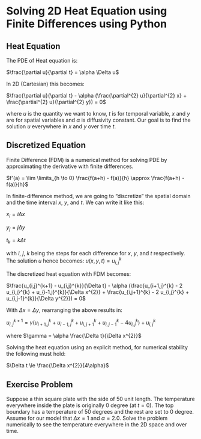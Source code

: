 # Solving 2D Heat Equation using Finite Differences using Python

## Heat Equation 

The PDE of Heat equation is:

$\frac{\partial u}{\partial t} = \alpha \Delta u$

In 2D (Cartesian) this becomes:

$\frac{\partial u}{\partial t} - \alpha (\frac{\partial^{2} u}{\partial^{2} x} + \frac{\partial^{2} u}{\partial^{2} y}) = 0$

where $u$ is the quantity we want to know, $t$ is for temporal variable, $x$ and $y$ are for spatial variables and $\alpha$ is diffusivity constant. Our goal is to find the solution $u$ everywhere in $x$ and $y$ over time $t$.

## Discretized Equation

Finite Difference (FDM) is a numerical method for solving PDE by approximating the derivative with finite differences.

$f'(a) = \lim \limits_{h \to 0} \frac{f(a+h) - f(a)}{h} \approx \frac{f(a+h) - f(a)}{h}$

In finite-difference method, we are going to “discretize” the spatial domain and the time interval $x$, $y$, and $t$. We can write it like this:

$x_i = i \Delta x$

$y_j = j \Delta y$

$t_k = k \Delta t$

with $i$, $j$, $k$ being the steps for each difference for $x$, $y$, and $t$ respectively. The solution $u$ hence becomes: $u(x,y,t) = u_{i,j}^{k}$

The discretized heat equation with FDM becomes:

$\frac{u_{i,j}^{k+1} - u_{i,j}^{k}}{\Delta t} - \alpha (\frac{u_{i+1,j}^{k} - 2 u_{i,j}^{k} + u_{i-1,j}^{k}}{\Delta x^{2}} + \frac{u_{i,j+1}^{k} - 2 u_{i,j}^{k} + u_{i,j-1}^{k}}{\Delta y^{2}}) = 0$

With $\Delta x = \Delta y$, rearranging the above results in:

$u_{i,j}^{k+1} = \gamma (u_{i+1,j}^{k} + u_{i-1,j}^{k} + u_{i,j+1}^{k} + u_{i,j-1}^{k} - 4u_{i,j}^{k}) + u_{i,j}^{k}$

where
$\gamma = \alpha \frac{\Delta t}{\Delta x^{2}}$

Solving the heat equation using an explicit method, for numerical stability the following must hold:

$\Delta t \le \frac{\Delta x^{2}}{4\alpha}$

## Exercise Problem

Suppose a thin square plate with the side of 50 unit length. The temperature everywhere inside the plate is originally 0 degree (at $t=0$). The top boundary has a temperature of 50 degrees and the rest are set to 0 degree. Assume for our model that $\Delta x = 1$ and $\alpha = 2.0$. Solve the problem numerically to see the temperature everywhere in the 2D space and over time.